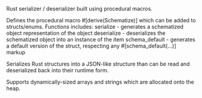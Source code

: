 Rust serializer / deserializer built using procedural macros.

Defines the procedural macro #[derive(Schematize)] which can be added to structs/enums.
    Functions includes:
      serialize
       - generates a schematized object representation of the object
      deserialize
       - deserializes the schematized object into an instance of the item
      schema_default
       - generates a default version of the struct, respecting any #[schema_default(...)] markup

Serializes Rust structures into a JSON-like structure than can be read and deserialized back into their runtime form.

Supports dynamically-sized arrays and strings which are allocated onto the heap.
